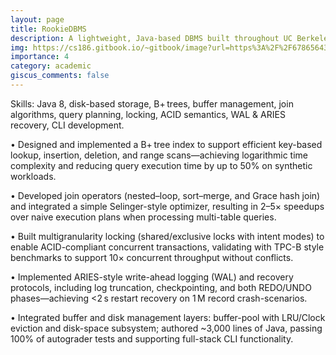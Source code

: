 ```yaml
---
layout: page
title: RookieDBMS
description: A lightweight, Java-based DBMS built throughout UC Berkeley’s CS 186 curriculum, implementing core systems concepts across projects 2–5—from B+ tree indexing and joins to concurrency control and ARIES-style crash recovery. It supports efficient query processing, ACID-compliant multi-transaction execution, and fast restart after failures.
img: https://cs186.gitbook.io/~gitbook/image?url=https%3A%2F%2F678656433-files.gitbook.io%2F%7E%2Ffiles%2Fv0%2Fb%2Fgitbook-legacy-files%2Fo%2Fassets%252F-MFVQnrLlCBowpNWJo1E%252F-MGv2sBScKfZ0PuPbu2f%252F-MGv2xZpFxxZXBGetCxm%252Fb_tree.jpg%3Falt%3Dmedia%26token%3Dec3fb0c7-14ac-4da6-acbb-35c3e8bb550b&width=768&dpr=2&quality=100&sign=386fd245&sv=2
importance: 4
category: academic
giscus_comments: false
---
```


Skills: Java 8, disk-based storage, B+ trees, buffer management, join algorithms, query planning, locking, ACID semantics, WAL & ARIES recovery, CLI development.

• Designed and implemented a B+ tree index to support efficient key-based lookup, insertion, deletion, and range scans—achieving logarithmic time complexity and reducing query execution time by up to 50% on synthetic workloads.

• Developed join operators (nested–loop, sort–merge, and Grace hash join) and integrated a simple Selinger-style optimizer, resulting in 2–5× speedups over naive execution plans when processing multi-table queries.

• Built multigranularity locking (shared/exclusive locks with intent modes) to enable ACID-compliant concurrent transactions, validating with TPC-B style benchmarks to support 10× concurrent throughput without conflicts.

• Implemented ARIES-style write-ahead logging (WAL) and recovery protocols, including log truncation, checkpointing, and both REDO/UNDO phases—achieving <2 s restart recovery on 1 M record crash-scenarios.

• Integrated buffer and disk management layers: buffer-pool with LRU/Clock eviction and disk-space subsystem; authored ~3,000 lines of Java, passing 100% of autograder tests and supporting full-stack CLI functionality.